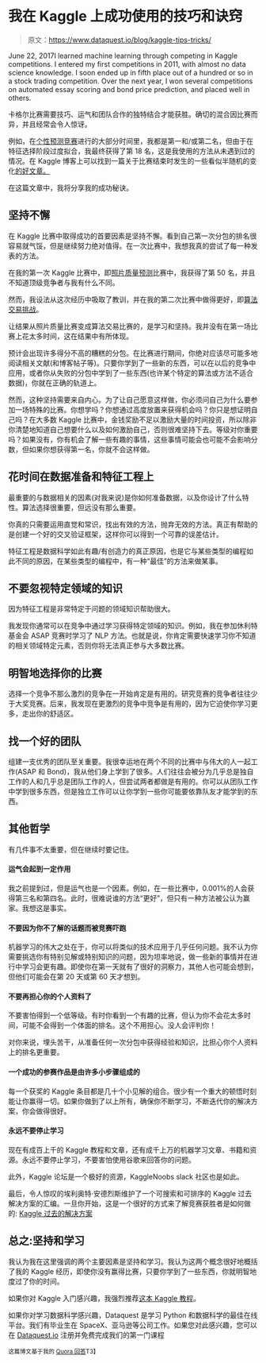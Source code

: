 # 我在 Kaggle 上成功使用的技巧和诀窍

> 原文：<https://www.dataquest.io/blog/kaggle-tips-tricks/>

June 22, 2017I learned machine learning through competing in Kaggle competitions. I entered my first competitions in 2011, with almost no data science knowledge. I soon ended up in fifth place out of a hundred or so in a stock trading competition. Over the next year, I won several competitions on automated essay scoring and bond price prediction, and placed well in others.

卡格尔比赛需要技巧、运气和团队合作的独特结合才能获胜。确切的混合因比赛而异，并且经常会令人惊讶。

例如，在[个性预测竞赛](https://www.kaggle.com/c/twitter-personality-prediction)进行的大部分时间里，我都是第一和/或第二名，但由于在特征选择阶段过度拟合，我最终获得了第 18 名，这是我使用的方法从未遇到过的情况。在 Kaggle 博客上可以找到一篇关于比赛结束时发生的一些看似半随机的变化[的好文章。](https://blog.kaggle.com/2012/07/06/the-dangers-of-overfitting-psychopathy-post-mortem/)

在这篇文章中，我将分享我的成功秘诀。

## 坚持不懈

在 Kaggle 比赛中取得成功的首要因素是坚持不懈。看到自己第一次分包的排名很容易就气馁，但是继续努力绝对值得。在一次比赛中，我想我真的尝试了每一种发表的方法。

在我的第一次 Kaggle 比赛中，即[照片质量预测](https://www.kaggle.com/c/PhotoQualityPrediction)比赛中，我获得了第 50 名，并且不知道顶级竞争者与我有什么不同。

然而，我设法从这次经历中吸取了教训，并在我的第二次比赛中做得更好，即[算法交易挑战](https://www.kaggle.com/c/AlgorithmicTradingChallenge)。

让结果从照片质量比赛变成算法交易比赛的，是学习和坚持。我并没有在第一场比赛上花太多时间，这在结果中有所体现。

预计会出现许多得分不高的糟糕的分包。在比赛进行期间，你绝对应该尽可能多地阅读相关文献(和博客帖子等)。只要你学到了一些新的东西，可以在以后的竞争中应用，或者你从失败的分包中学到了一些东西(也许某个特定的算法或方法不适合数据)，你就在正确的轨道上。

然而，这种坚持需要来自内心。为了让自己愿意这样做，你必须问自己为什么要参加一场特殊的比赛。你想学吗？你想通过高度放置来获得机会吗？你只是想证明自己吗？在大多数 Kaggle 比赛中，金钱奖励不足以激励大量的时间投资，所以除非你清楚地知道自己想要什么以及如何激励自己，否则很难坚持下去。等级对你重要吗？如果没有，你有机会了解一些有趣的事情，这些事情可能会也可能不会影响分数，但如果你想获得第一名，你就不会这样做。

## 花时间在数据准备和特征工程上

最重要的与数据相关的因素(对我来说)是你如何准备数据，以及你设计了什么特性。算法选择很重要，但远没有那么重要。

你真的只需要运用直觉和常识，找出有效的方法，抛弃无效的方法。真正有帮助的是创建一个好的交叉验证框架，这样你可以得到一个可靠的误差估计。

特征工程是数据科学如此有趣/有创造力的真正原因，也是它与某些类型的编程如此不同的原因，在某些类型的编程中，有一种“最佳”的方法来做某事。

## 不要忽视特定领域的知识

因为特征工程是非常特定于问题的领域知识帮助很大。

我发现你通常可以在竞争中通过学习获得特定领域的知识。例如，我在参加休利特基金会 ASAP 竞赛时学习了 NLP 方法。也就是说，你肯定需要快速学习你不知道的相关领域特定元素，否则你将无法真正参与大多数比赛。

## 明智地选择你的比赛

选择一个竞争不那么激烈的竞争在一开始肯定是有用的。研究竞赛的竞争者往往少于大奖竞赛。后来，我发现在更激烈的竞争中竞争是有用的，因为它迫使你学习更多，走出你的舒适区。

## 找一个好的团队

组建一支优秀的团队至关重要。我很幸运地在两个不同的比赛中与伟大的人一起工作(ASAP 和 Bond)，我从他们身上学到了很多。人们往往会被分为几乎总是独自工作的人和几乎总是团队工作的人，但尝试两者都做是有用的。你可以从团队工作中学到很多东西，但是独立工作可以让你学到一些你可能要依靠队友才能学到的东西。

## 其他哲学

有几件事不太重要，但在继续时要记住。

#### 运气会起到一定作用

我之前提到过，但是运气也是一个因素。例如，在一些比赛中，0.001%的人会获得第三名和第四名。此时，很难说谁的方法“更好”，但只有一种方法被公认为赢家。我想这是事实。

#### 不要因为你不了解的话题而被竞赛吓跑

机器学习的伟大之处在于，你可以将类似的技术应用于几乎任何问题。我不认为你需要挑选你有特别见解或特别知识的问题，因为坦率地说，做一些新的事情并在进行中学习会更有趣。即使你在第一天就有了很好的洞察力，其他人也可能会想到，但他们可能会在第 20 天或第 60 天才想到。

#### 不要再担心你的个人资料了

不要害怕得到一个低等级。有时你看到一个有趣的比赛，但认为你不会花太多时间，可能不会得到一个体面的排名。这个不用担心。没人会评判你！

对你来说，埋头苦干，从准备任何一次分包中获得经验和知识，比担心你个人资料上的排名更重要。

#### 一个成功的参赛作品是由许多小步骤组成的

每一个获奖的 Kaggle 条目都是几十个小见解的组合。很少有一个重大的顿悟时刻能让你赢得一切。如果你做到了以上所有，确保你不断学习，不断迭代你的解决方案，你会做得很好。

#### 永远不要停止学习

现在有成百上千的 Kaggle 教程和文章，还有成千上万的机器学习文章、书籍和资源。永远不要停止学习，不要害怕使用谷歌来回答你的问题。

此外，Kaggle 论坛是一个极好的资源，KaggleNoobs slack 社区也是如此。

最后，令人惊叹的埃利奥特·安德烈斯维护了一个可搜索和可排序的 Kaggle 过去解决方案的汇编。一旦你开始，这是一个很好的方式来了解竞赛获胜者是如何做的: [Kaggle 过去的解决方案](https://ndres.me/kaggle-past-solutions/)

## 总之:坚持和学习

我认为我在这里强调的两个主要因素是坚持和学习。我认为这两个概念很好地概括了我的 Kaggle 经历，即使你没有赢得比赛，只要你学到了一些东西，你就明智地度过了你的时间。

如果你对 Kaggle 入门感兴趣，我强烈推荐[这本 Kaggle 教程](https://www.dataquest.io/blog/kaggle-getting-started/)。

如果你对学习数据科学感兴趣，Dataquest 是学习 Python 和数据科学的最佳在线平台。我们有毕业生在 SpaceX、亚马逊等公司工作。如果您对此感兴趣，您可以在 [Dataquest.io](https://www.dataquest.io) 注册并免费完成我们的第一门课程

<small>这篇博文基于我的 [Quora 回答](https://www.quora.com/What-do-top-Kaggle-competitors-focus-on/answer/Vik-Paruchuri?srid=CDkz)T3】</small>